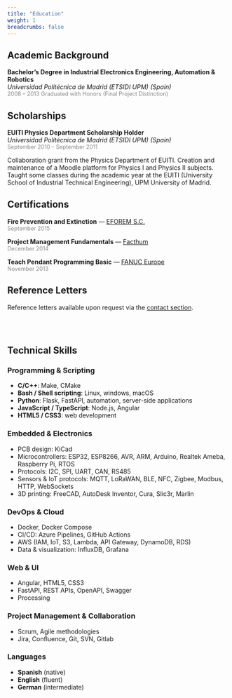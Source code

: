 ```yaml
---
title: "Education"
weight: 1
breadcrumbs: false
---
```


## Academic Background

**Bachelor’s Degree in Industrial Electronics Engineering, Automation & Robotics**  
_Universidad Politécnica de Madrid (ETSIDI UPM) (Spain)_  
<span style="font-size: 0.9em; color: #888;">2008 – 2013
Graduated with Honors (Final Project Distinction)</span>

## Scholarships

**EUITI Physics Department Scholarship Holder**  
_Universidad Politécnica de Madrid (ETSIDI UPM) (Spain)_  
<span style="font-size: 0.9em; color: #888;">September 2010 – September 2011</span>  

Collaboration grant from the Physics Department of EUITI. Creation and maintenance of a Moodle platform for Physics I and Physics II subjects. Taught some classes during the academic year at the EUITI (University School of Industrial Technical Engineering), UPM University of Madrid.

## Certifications

**Fire Prevention and Extinction** — [EFOREM S.C.](https://zonaproteccion.com/eforem-villa-de-parla-sc-oficinas-y-campo-de-practicas/)  
<span style="font-size: 0.9em; color: #888;">September 2015</span>

**Project Management Fundamentals** — [Facthum](https://www.facthum.com/)  
<span style="font-size: 0.9em; color: #888;">December 2014</span>

**Teach Pendant Programming Basic** — [FANUC Europe](https://www.fanuc.eu/)  
<span style="font-size: 0.9em; color: #888;">November 2013</span>


## Reference Letters

Reference letters available upon request via the <a href="/contact/">contact section</a>.

<br>
<br>

## Technical Skills
### Programming & Scripting

- **C/C++**: Make, CMake
- **Bash / Shell scripting**: Linux, windows, macOS
- **Python**: Flask, FastAPI, automation, server-side applications
- **JavaScript / TypeScript**: Node.js, Angular
- **HTML5 / CSS3**: web development

### Embedded & Electronics

- PCB design: KiCad
- Microcontrollers: ESP32, ESP8266, AVR, ARM, Arduino, Realtek Ameba, Raspberry Pi, RTOS
- Protocols: I2C, SPI, UART, CAN, RS485
- Sensors & IoT protocols: MQTT, LoRaWAN, BLE, NFC, Zigbee, Modbus, HTTP, WebSockets
- 3D printing: FreeCAD, AutoDesk Inventor, Cura, Slic3r, Marlin

### DevOps & Cloud

- Docker, Docker Compose
- CI/CD: Azure Pipelines, GitHub Actions
- AWS (IAM, IoT, S3, Lambda, API Gateway, DynamoDB, RDS)
- Data & visualization: InfluxDB, Grafana

### Web & UI

- Angular, HTML5, CSS3
- FastAPI, REST APIs, OpenAPI, Swagger
- Processing

### Project Management & Collaboration

- Scrum, Agile methodologies
- Jira, Confluence, Git, SVN, Gitlab

### Languages

- **Spanish** (native)
- **English** (fluent)
- **German** (intermediate)